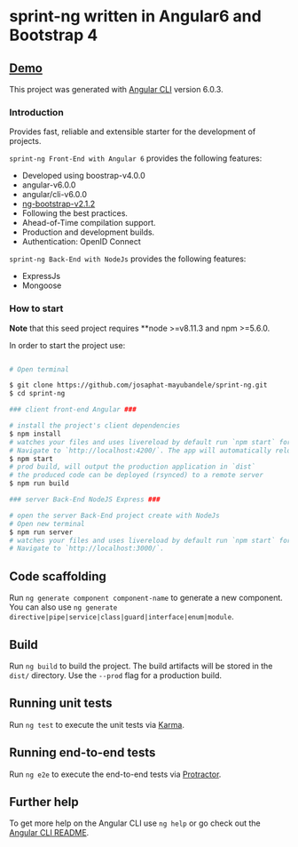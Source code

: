 # sprint-ng written in Angular6 and Bootstrap 4


## [Demo](https://sprint-ng.herokuapp.com/)

This project was generated with [Angular CLI](https://github.com/angular/angular-cli) version 6.0.3.

### Introduction

Provides fast, reliable and extensible starter for the development of projects.

`sprint-ng Front-End with Angular 6` provides the following features:

*   Developed using boostrap-v4.0.0
*   angular-v6.0.0
*   angular/cli-v6.0.0
*   [ng-bootstrap-v2.1.2](https://github.com/ng-bootstrap/)
*   Following the best practices.
*   Ahead-of-Time compilation support.
*   Production and development builds.
*   Authentication: OpenID Connect

`sprint-ng Back-End with NodeJs` provides the following features:

*   ExpressJs
*   Mongoose

### How to start

**Note** that this seed project requires **node >=v8.11.3 and npm >=5.6.0.

In order to start the project use:

```bash

# Open terminal

$ git clone https://github.com/josaphat-mayubandele/sprint-ng.git
$ cd sprint-ng

### client front-end Angular ###

# install the project's client dependencies
$ npm install
# watches your files and uses livereload by default run `npm start` for a dev server. 
# Navigate to `http://localhost:4200/`. The app will automatically reload if you change any of the source files.
$ npm start
# prod build, will output the production application in `dist`
# the produced code can be deployed (rsynced) to a remote server
$ npm run build

### server Back-End NodeJS Express ###

# open the server Back-End project create with NodeJs
# Open new terminal
$ npm run server
# watches your files and uses livereload by default run `npm start` for a dev server. 
# Navigate to `http://localhost:3000/`.
```

## Code scaffolding

Run `ng generate component component-name` to generate a new component. You can also use `ng generate directive|pipe|service|class|guard|interface|enum|module`.

## Build

Run `ng build` to build the project. The build artifacts will be stored in the `dist/` directory. Use the `--prod` flag for a production build.

## Running unit tests

Run `ng test` to execute the unit tests via [Karma](https://karma-runner.github.io).

## Running end-to-end tests

Run `ng e2e` to execute the end-to-end tests via [Protractor](http://www.protractortest.org/).

## Further help

To get more help on the Angular CLI use `ng help` or go check out the [Angular CLI README](https://github.com/angular/angular-cli/blob/master/README.md).

